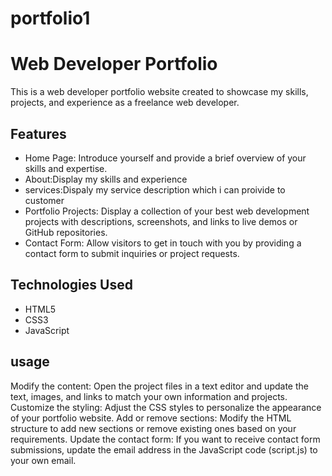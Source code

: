 # portfolio1
# Web Developer Portfolio

This is a web developer portfolio website created to showcase my skills, projects, and experience as a freelance web developer.

## Features

- Home Page: Introduce yourself and provide a brief overview of your skills and expertise.
- About:Display my skills and experience
- services:Dispaly my service description which i can proivide to customer
- Portfolio Projects: Display a collection of your best web development projects with descriptions, screenshots, and links to live demos or GitHub repositories.
- Contact Form: Allow visitors to get in touch with you by providing a contact form to submit inquiries or project requests.

## Technologies Used

- HTML5
- CSS3
- JavaScript

## usage
Modify the content: Open the project files in a text editor and update the text, images, and links to match your own information and projects.
Customize the styling: Adjust the CSS styles to personalize the appearance of your portfolio website.
Add or remove sections: Modify the HTML structure to add new sections or remove existing ones based on your requirements.
Update the contact form: If you want to receive contact form submissions, update the email address in the JavaScript code (script.js) to your own email.

